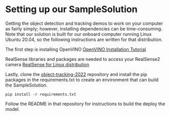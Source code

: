 # Setting up our SampleSolution

Getting the object detection and tracking demos to work on your computer as fairly simply; however, installing dependencies can be time-consuming. Note that our solution is built for our onboard computer running Linux Ubuntu 20.04, so the following instructions are written for that distribution.

The first step is installing OpenVINO
[OpenVINO Installation Tutorial](https://github.com/DroneVideo/docs/blob/gh-pages/openvino.md)

RealSense libraries and packages are needed to access your RealSense2 camera
[RealSense for Linux distribution](https://github.com/DroneVideo/docs/blob/gh-pages/rs2.md)

Lastly, clone the [object-tracking-2022](https://github.com/DroneVideo/object-tracking-2022) repository and install the pip packages in the requirements.txt to create an environment that can build the SampleSolution.

```shell
pip install -r requirements.txt
```

Follow the README in that repository for instructions to build the deploy the model.